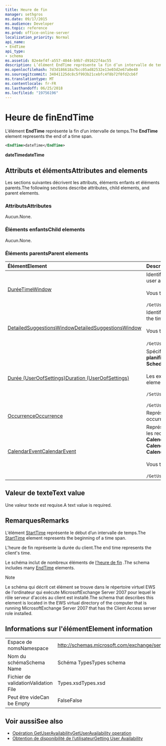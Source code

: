```yaml
---
title: Heure de fin
manager: sethgros
ms.date: 09/17/2015
ms.audience: Developer
ms.topic: reference
ms.prod: office-online-server
localization_priority: Normal
api_name:
- EndTime
api_type:
- schema
ms.assetid: 82e4ef4f-a557-4044-b9b7-d91622f4ac55
description: L’élément EndTime représente la fin d’un intervalle de temps.
ms.openlocfilehash: 7d3d186618a7bcc05ad82532e13e03d2e67a0e40
ms.sourcegitcommit: 34041125dc8c5f993b21cebfc4f8b72f0fd2cb6f
ms.translationtype: MT
ms.contentlocale: fr-FR
ms.lasthandoff: 06/25/2018
ms.locfileid: "19756196"
---
```

# <a name="endtime"></a><span data-ttu-id="04903-103">Heure de fin</span><span class="sxs-lookup"><span data-stu-id="04903-103">EndTime</span></span>

<span data-ttu-id="04903-104">L’élément **EndTime** représente la fin d’un intervalle de temps.</span><span class="sxs-lookup"><span data-stu-id="04903-104">The **EndTime** element represents the end of a time span.</span></span> 
  
```xml
<EndTime>dateTime</EndTime>
```

 <span data-ttu-id="04903-105">**dateTime**</span><span class="sxs-lookup"><span data-stu-id="04903-105">**dateTime**</span></span>
## <a name="attributes-and-elements"></a><span data-ttu-id="04903-106">Attributs et éléments</span><span class="sxs-lookup"><span data-stu-id="04903-106">Attributes and elements</span></span>

<span data-ttu-id="04903-107">Les sections suivantes décrivent les attributs, éléments enfants et éléments parents.</span><span class="sxs-lookup"><span data-stu-id="04903-107">The following sections describe attributes, child elements, and parent elements.</span></span>
  
### <a name="attributes"></a><span data-ttu-id="04903-108">Attributs</span><span class="sxs-lookup"><span data-stu-id="04903-108">Attributes</span></span>

<span data-ttu-id="04903-109">Aucun.</span><span class="sxs-lookup"><span data-stu-id="04903-109">None.</span></span>
  
### <a name="child-elements"></a><span data-ttu-id="04903-110">Éléments enfants</span><span class="sxs-lookup"><span data-stu-id="04903-110">Child elements</span></span>

<span data-ttu-id="04903-111">Aucun.</span><span class="sxs-lookup"><span data-stu-id="04903-111">None.</span></span>
  
### <a name="parent-elements"></a><span data-ttu-id="04903-112">Éléments parents</span><span class="sxs-lookup"><span data-stu-id="04903-112">Parent elements</span></span>

|<span data-ttu-id="04903-113">**Élément**</span><span class="sxs-lookup"><span data-stu-id="04903-113">**Element**</span></span>|<span data-ttu-id="04903-114">**Description**</span><span class="sxs-lookup"><span data-stu-id="04903-114">**Description**</span></span>|
|:-----|:-----|
|[<span data-ttu-id="04903-115">Durée</span><span class="sxs-lookup"><span data-stu-id="04903-115">TimeWindow</span></span>](timewindow.md) <br/> |<span data-ttu-id="04903-116">Identifie l’intervalle de temps interrogé pour les informations de disponibilité utilisateur.</span><span class="sxs-lookup"><span data-stu-id="04903-116">Identifies the time span queried for the user availability information.</span></span><br/><br/> <span data-ttu-id="04903-117">Vous trouverez ci-dessous l’expression XPath pour cet élément :</span><span class="sxs-lookup"><span data-stu-id="04903-117">The following is the XPath expression to this element:</span></span><br/><br/>  `/GetUserAvailabilityRequest/FreeBusyViewOptions/TimeWindow` <br/> |
|[<span data-ttu-id="04903-118">DetailedSuggestionsWindow</span><span class="sxs-lookup"><span data-stu-id="04903-118">DetailedSuggestionsWindow</span></span>](detailedsuggestionswindow.md) <br/> |<span data-ttu-id="04903-119">Identifie l’intervalle de temps qui est interrogé pour des informations détaillées sur les heures de réunion suggérée.</span><span class="sxs-lookup"><span data-stu-id="04903-119">Identifies the time span that is queried for detailed information about suggested meeting times.</span></span><br/><br/> <span data-ttu-id="04903-120">Vous trouverez ci-dessous l’expression XPath pour cet élément :</span><span class="sxs-lookup"><span data-stu-id="04903-120">The following is the XPath expression to this element:</span></span><br/><br/>  <span data-ttu-id="04903-121">`/GetUserAvailabilityRequest/SuggestionViewOptions/DetailedSuggestionsWindow`.</span><span class="sxs-lookup"><span data-stu-id="04903-121"></span></span>  <br/> |
|[<span data-ttu-id="04903-122">Durée (UserOofSettings)</span><span class="sxs-lookup"><span data-stu-id="04903-122">Duration (UserOofSettings)</span></span>](duration-useroofsettings.md) <br/> | <span data-ttu-id="04903-123">Spécifie la durée pour laquelle le statut d’absence du bureau (OOF) est activé si l’élément [OofState](oofstate.md) est défini sur **planifiée**.</span><span class="sxs-lookup"><span data-stu-id="04903-123">Specifies the duration for which the Out of Office (OOF) status is enabled if the [OofState](oofstate.md) element is set to **Scheduled**.</span></span>  <br/><br/>  <span data-ttu-id="04903-124">Les expressions XPath possibles de cet élément sont les suivantes :</span><span class="sxs-lookup"><span data-stu-id="04903-124">The following are the possible XPath expressions to this element:</span></span><br/><br/>  `/SetUserOofSettingsRequest/UserOofSettings/Duration` <br/><br/>  `/GetUserOofSettingsResponse/OofSettings/Duration` <br/> |
|[<span data-ttu-id="04903-125">Occurrence</span><span class="sxs-lookup"><span data-stu-id="04903-125">Occurrence</span></span>](occurrence.md) <br/> |<span data-ttu-id="04903-126">Représente une seule occurrence de modification d’un élément de calendrier périodique.</span><span class="sxs-lookup"><span data-stu-id="04903-126">Represents a single modified occurrence of a recurring calendar item.</span></span>  <br/> |
|[<span data-ttu-id="04903-127">CalendarEvent</span><span class="sxs-lookup"><span data-stu-id="04903-127">CalendarEvent</span></span>](calendarevent.md) <br/> |<span data-ttu-id="04903-128">Représente une occurrence d’élément de calendrier unique.</span><span class="sxs-lookup"><span data-stu-id="04903-128">Represents a unique calendar item occurrence.</span></span> <span data-ttu-id="04903-129">Il est utilisé pour les recherches de disponibilité.</span><span class="sxs-lookup"><span data-stu-id="04903-129">This is used for Availability inquiries.</span></span> <span data-ttu-id="04903-130">L’élément **EndTime** est requis dans l’élément **CalendarEvent** .</span><span class="sxs-lookup"><span data-stu-id="04903-130">The **EndTime** element is required in the **CalendarEvent** element.</span></span> <span data-ttu-id="04903-131">L’élément de **l’heure de fin** dans l’élément **CalendarEvent** est unique pour le type **CalendarEvent** .</span><span class="sxs-lookup"><span data-stu-id="04903-131">The **EndTime** element in the **CalendarEvent** element is unique to the **CalendarEvent** type.</span></span><br/><br/> <span data-ttu-id="04903-132">Vous trouverez ci-dessous l’expression XPath pour cet élément :</span><span class="sxs-lookup"><span data-stu-id="04903-132">The following is the XPath expression to this element:</span></span><br/><br/>  `/GetUserAvailabilityResponse/FreeBusyResponseArray/FreeBusyResponse/FreeBusyView/CalendarEventArray/CalendarEvent[i]` <br/> |
   
## <a name="text-value"></a><span data-ttu-id="04903-133">Valeur de texte</span><span class="sxs-lookup"><span data-stu-id="04903-133">Text value</span></span>

<span data-ttu-id="04903-134">Une valeur texte est requise.</span><span class="sxs-lookup"><span data-stu-id="04903-134">A text value is required.</span></span>
  
## <a name="remarks"></a><span data-ttu-id="04903-135">Remarques</span><span class="sxs-lookup"><span data-stu-id="04903-135">Remarks</span></span>

<span data-ttu-id="04903-136">L’élément [StartTime](starttime.md) représente le début d’un intervalle de temps.</span><span class="sxs-lookup"><span data-stu-id="04903-136">The [StartTime](starttime.md) element represents the beginning of a time span.</span></span> 
  
<span data-ttu-id="04903-137">L’heure de fin représente la durée du client.</span><span class="sxs-lookup"><span data-stu-id="04903-137">The end time represents the client's time.</span></span>
  
<span data-ttu-id="04903-138">Le schéma inclut de nombreux éléments de [l’heure de fin](endtime.md) .</span><span class="sxs-lookup"><span data-stu-id="04903-138">The schema includes many [EndTime](endtime.md) elements.</span></span> 
  
> [!NOTE]
> <span data-ttu-id="04903-139">Le schéma qui décrit cet élément se trouve dans le répertoire virtuel EWS de l'ordinateur qui exécute MicrosoftExchange Server 2007 pour lequel le rôle serveur d'accès au client est installé.</span><span class="sxs-lookup"><span data-stu-id="04903-139">The schema that describes this element is located in the EWS virtual directory of the computer that is running MicrosoftExchange Server 2007 that has the Client Access server role installed.</span></span> 
  
## <a name="element-information"></a><span data-ttu-id="04903-140">Informations sur l'élément</span><span class="sxs-lookup"><span data-stu-id="04903-140">Element information</span></span>

|||
|:-----|:-----|
|<span data-ttu-id="04903-141">Espace de noms</span><span class="sxs-lookup"><span data-stu-id="04903-141">Namespace</span></span>  <br/> |http://schemas.microsoft.com/exchange/services/2006/types  <br/> |
|<span data-ttu-id="04903-142">Nom du schéma</span><span class="sxs-lookup"><span data-stu-id="04903-142">Schema Name</span></span>  <br/> |<span data-ttu-id="04903-143">Schéma Types</span><span class="sxs-lookup"><span data-stu-id="04903-143">Types schema</span></span>  <br/> |
|<span data-ttu-id="04903-144">Fichier de validation</span><span class="sxs-lookup"><span data-stu-id="04903-144">Validation File</span></span>  <br/> |<span data-ttu-id="04903-145">Types.xsd</span><span class="sxs-lookup"><span data-stu-id="04903-145">Types.xsd</span></span>  <br/> |
|<span data-ttu-id="04903-146">Peut être vide</span><span class="sxs-lookup"><span data-stu-id="04903-146">Can be Empty</span></span>  <br/> |<span data-ttu-id="04903-147">False</span><span class="sxs-lookup"><span data-stu-id="04903-147">False</span></span>  <br/> |
   
## <a name="see-also"></a><span data-ttu-id="04903-148">Voir aussi</span><span class="sxs-lookup"><span data-stu-id="04903-148">See also</span></span>

- [<span data-ttu-id="04903-149">Opération GetUserAvailability</span><span class="sxs-lookup"><span data-stu-id="04903-149">GetUserAvailability operation</span></span>](getuseravailability-operation.md)
- [<span data-ttu-id="04903-150">Obtention de disponibilité de l’utilisateur</span><span class="sxs-lookup"><span data-stu-id="04903-150">Getting User Availability</span></span>](http://msdn.microsoft.com/library/d4133fcb-9b0f-4e6b-aadf-a389da83516a%28Office.15%29.aspx)

